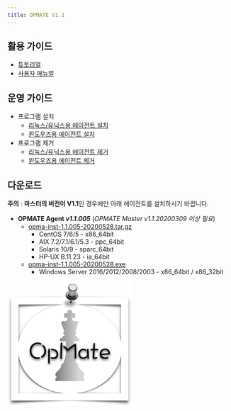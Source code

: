 ```yaml
---
title: OPMATE V1.1
---
```


## 활용 가이드

- [튜토리얼](QuickTutorial.md)
- [사용자 매뉴얼](UserManual.md)

## 운영 가이드

- 프로그램 설치
  - [리눅스/유닉스용 에이전트 설치](InstallAgentLinux.md)
  - [윈도우즈용 에이전트 설치](InstallAgentWindows.md)
- 프로그램 제거
  - [리눅스/유닉스용 에이전트 제거](UninstallAgentLinux.md)
  - [윈도우즈용 에이전트 제거](UninstallAgentWindows.md)

## 다운로드

**주의** : **마스터의 버전이 V1.1**인 경우에만 아래 에이전트를 설치하시기 바랍니다.

- **OPMATE Agent _v1.1.005_** (*OPMATE Master v1.1.20200309 이상 필요*)
  - [opma-inst-1.1.005-20200528.tar.gz](https://github.com/opmate/opmate.github.io/releases/download/OPMATE-AGENT-v1.1.005/opma-inst-1.1.005-20200528.tar.gz)
    - CentOS 7/6/5 - x86_64bit
    - AIX 7.2/7.1/6.1/5.3 - ppc_64bit
    - Solaris 10/9 - sparc_64bit
    - HP-UX B.11.23 - ia_64bit
  - [opma-inst-1.1.005-20200528.exe](https://github.com/opmate/opmate.github.io/releases/download/OPMATE-AGENT-v1.1.005/opma-inst-1.1.005-20200528.exe)
    - Windows Server 2016/2012/2008/2003 - x86_64bit / x86_32bit

![Alt text](/img/checkmate-small.png)
